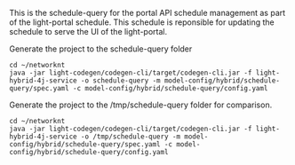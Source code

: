 This is the schedule-query for the portal API schedule management as part of the light-portal schedule. This schedule is reponsible for updating the schedule to serve the UI of the light-portal.

Generate the project to the schedule-query folder

```
cd ~/networknt
java -jar light-codegen/codegen-cli/target/codegen-cli.jar -f light-hybrid-4j-service -o schedule-query -m model-config/hybrid/schedule-query/spec.yaml -c model-config/hybrid/schedule-query/config.yaml
```

Generate the project to the /tmp/schedule-query folder for comparison. 

```
cd ~/networknt
java -jar light-codegen/codegen-cli/target/codegen-cli.jar -f light-hybrid-4j-service -o /tmp/schedule-query -m model-config/hybrid/schedule-query/spec.yaml -c model-config/hybrid/schedule-query/config.yaml
```
